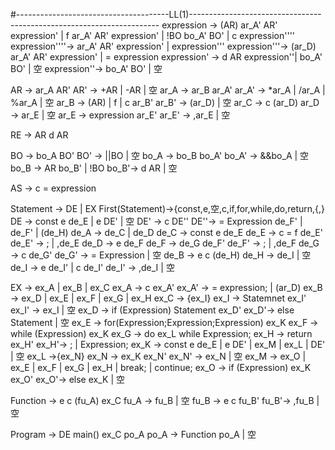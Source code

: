 #--------------------------------------LL(1)----------------------------------------------------------------------
expression -> (AR) ar_A' AR' expression' | f ar_A' AR' expression' | !BO bo_A' BO' | c expression''''
expression''''-> ar_A' AR' expression' | expression'''
expression'''-> (ar_D) ar_A' AR' expression' | = expression
expression' -> d AR expression''| bo_A' BO' | 空
expression''-> bo_A' BO' | 空 

AR -> ar_A AR'
AR' -> +AR | -AR | 空
ar_A -> ar_B ar_A'
ar_A' -> *ar_A | /ar_A | %ar_A | 空
ar_B -> (AR) | f | c ar_B'
ar_B' -> (ar_D) | 空
ar_C -> c (ar_D)
ar_D -> ar_E | 空
ar_E -> expression ar_E'
ar_E' -> ,ar_E | 空

RE -> AR d AR

BO -> bo_A BO'
BO' -> ||BO | 空
bo_A -> bo_B bo_A'
bo_A' -> &&bo_A | 空
bo_B -> AR bo_B' | !BO
bo_B'-> d AR | 空

AS -> c = expression

Statement -> DE | EX
First(Statement)->{const,e,空,c,if,for,while,do,return,{,}
DE -> const e de_E | e DE' | 空
DE' -> c DE''
DE''-> = Expression de_F' | de_F' | (de_H)
de_A -> de_C | de_D
de_C -> const e de_E
de_E -> c = f de_E'
de_E' -> ; | ,de_E
de_D -> e de_F
de_F -> de_G de_F'
de_F' -> ; | ,de_F
de_G -> c de_G'
de_G' -> = Expression | 空
de_B -> e c (de_H)
de_H -> de_I | 空
de_I -> e de_I' | c de_I'
de_I' -> ,de_I | 空

EX -> ex_A | ex_B | ex_C
ex_A -> c ex_A'
ex_A' -> = expression; | (ar_D)
ex_B -> ex_D | ex_E | ex_F | ex_G | ex_H
ex_C -> {ex_I}
ex_I -> Statemnet ex_I'
ex_I' -> ex_I | 空
ex_D -> if (Expression) Statement ex_D'
ex_D'-> else Statement | 空
ex_E -> for(Expression;Expression;Expression) ex_K
ex_F -> while (Expression) ex_K
ex_G -> do ex_L while Expression;
ex_H -> return ex_H'
ex_H'-> ; | Expression;
ex_K -> const e de_E | e DE' | ex_M | ex_L | DE' | 空
ex_L ->{ex_N}
ex_N -> ex_K ex_N'
ex_N' -> ex_N | 空
ex_M -> ex_O | ex_E | ex_F | ex_G | ex_H | break; | continue;
ex_O -> if (Expression) ex_K ex_O'
ex_O'-> else ex_K | 空

Function -> e c (fu_A) ex_C
fu_A -> fu_B | 空
fu_B -> e c fu_B'
fu_B'-> ,fu_B | 空

Program -> DE main() ex_C po_A
po_A -> Function po_A | 空
